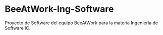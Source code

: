 # BeeAtWork-Ing-Software
Proyecto de Software del equipo BeeAtWork para la materia Ingeniería de Software IC.
